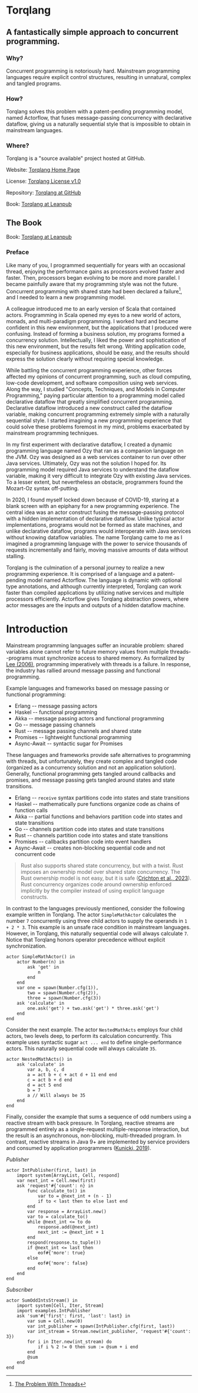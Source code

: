 # Torqlang

## A fantastically simple approach to concurrent programming.

### Why?

Concurrent programming is notoriously hard. Mainstream programming languages require explicit control structures, resulting in unnatural, complex and tangled programs.

### How?

Torqlang solves this problem with a patent-pending programming model, named Actorflow, that fuses message-passing concurrency with declarative dataflow, giving us a naturally sequential style that is impossible to obtain in mainstream languages.

### Where?

Torqlang is a "source available" project hosted at GitHub.

Website: [Torqlang Home Page](http://torqlang.github.io)

License: [Torqlang License v1.0](http://torqlang.github.io/licensing/torqlang-license-v1_0)

Repository: [Torqlang at GitHub](https://github.com/torqlang)

Book: [Torqlang at Leanpub](https://leanpub.com/torqlang)
## The Book

Book: [Torqlang at Leanpub](https://leanpub.com/torqlang)

### Preface

Like many of you, I programmed sequentially for years with an occasional thread, enjoying the performance gains as processors evolved faster and faster. Then, processors began evolving to be more and more parallel. I became painfully aware that my programming style was not the future. Concurrent programming with shared state had been declared a failure[^threads_failure], and I needed to learn a new programming model.

[^threads_failure]: [The Problem With Threads](<https://www2.eecs.berkeley.edu/Pubs/TechRpts/2006/EECS-2006-1.html>)

A colleague introduced me to an early version of Scala that contained actors. Programming in Scala opened my eyes to a new world of actors, monads, and multi-paradigm programming. I worked hard and became confident in this new environment, but the applications that I produced were confusing. Instead of forming a business solution, my programs formed a concurrency solution. Intellectually, I liked the power and sophistication of this new environment, but the results felt wrong. Writing application code, especially for business applications, should be easy, and the results should express the solution clearly without requiring special knowledge.

While battling the concurrent programming experience, other forces affected my opinions of concurrent programming, such as cloud computing, low-code development, and software composition using web services. Along the way, I studied "Concepts, Techniques, and Models in Computer Programming," paying particular attention to a programming model called declarative dataflow that greatly simplified concurrent programming. Declarative dataflow introduced a new construct called the dataflow variable, making concurrent programming extremely simple with a naturally sequential style. I started imagining a new programming experience that could solve these problems foremost in my mind, problems exacerbated by mainstream programming techniques.

In my first experiment with declarative dataflow, I created a dynamic programming language named Ozy that ran as a companion language on the JVM. Ozy was designed as a web services container to run over other Java services. Ultimately, Ozy was not the solution I hoped for. Its programming model required Java services to understand the dataflow variable, making it very difficult to integrate Ozy with existing Java services. To a lesser extent, but nevertheless an obstacle, programmers found the Mozart-Oz syntax off-putting.

In 2020, I found myself locked down because of COVID-19, staring at a blank screen with an epiphany for a new programming experience. The central idea was an actor construct fusing the message-passing protocol with a hidden implementation of declarative dataflow. Unlike typical actor implementations, programs would not be formed as state machines, and unlike declarative dataflow, programs would interoperate with Java services without knowing dataflow variables. The name Torqlang came to me as I imagined a programming language with the power to service thousands of requests incrementally and fairly, moving massive amounts of data without stalling.

Torqlang is the culmination of a personal journey to realize a new programming experience. It is comprised of a language and a patent-pending model named Actorflow. The language is dynamic with optional type annotations, and although currently interpreted, Torqlang can work faster than compiled applications by utilizing native services and multiple processors efficiently. Actorflow gives Torqlang abstraction powers, where actor messages are the inputs and outputs of a hidden dataflow machine.

# Introduction

Mainstream programming languages suffer an incurable problem: shared variables alone cannot refer to future memory values from multiple threads--programs must synchronize access to shared memory. As formalized by [Lee (2006)](#lee-e-a-2006), programming imperatively with threads is a failure. In response, the industry has rallied around message passing and functional programming.

Example languages and frameworks based on message passing or functional programming:

* Erlang -- message passing actors
* Haskel -- functional programming
* Akka -- message passing actors and functional programming
* Go -- message passing channels
* Rust -- message passing channels and shared state
* Promises -- lightweight functional programming
* Async-Await -- syntactic sugar for Promises

These languages and frameworks provide safe alternatives to programming with threads, but unfortunately, they create complex and tangled code (organized as a concurrency solution and not an application solution). Generally, functional programming gets tangled around callbacks and promises, and message passing gets tangled around states and state transitions.

* Erlang -- `receive` syntax partitions code into states and state transitions
* Haskel -- mathematically pure functions organize code as chains of function calls
* Akka -- partial functions and behaviors partition code into states and state transitions
* Go -- channels partition code into states and state transitions
* Rust -- channels partition code into states and state transitions
* Promises -- callbacks partition code into event handlers
* Async-Await -- creates non-blocking sequential code and not concurrent code

> Rust also supports shared state concurrency, but with a twist. Rust imposes an ownership model over shared state concurrency. The Rust ownership model is not easy, but it is safe ([Crichton et al., 2023](#crichton-w-gray-g-krishnamurthi-s-2023)). Rust concurrency organizes code around ownership enforced implicitly by the compiler instead of using explicit language constructs.

In contrast to the languages previously mentioned, consider the following example written in Torqlang. The actor `SimpleMathActor` calculates the number `7` concurrently using three child actors to supply the operands in `1 + 2 * 3`. This example is an unsafe race condition in mainstream languages. However, in Torqlang, this naturally sequential code will always calculate `7`. Notice that Torqlang honors operator precedence without explicit synchronization.

~~~
actor SimpleMathActor() in
    actor Number(n) in
        ask 'get' in
            n
        end
    end
    var one = spawn(Number.cfg(1)),
        two = spawn(Number.cfg(2)),
        three = spawn(Number.cfg(3))
    ask 'calculate' in
        one.ask('get') + two.ask('get') * three.ask('get')
    end
end
~~~

Consider the next example. The actor `NestedMathActs` employs four child actors, two levels deep, to perform its calculation concurrently. This example uses syntactic sugar `act ... end` to define single-performance actors. This naturally sequential code will always calculate `35`.

~~~
actor NestedMathActs() in
    ask 'calculate' in
        var a, b, c, d
        a = act b + c + act d + 11 end end
        c = act b + d end
        d = act 5 end
        b = 7
        a // Will always be 35
    end
end
~~~

Finally, consider the example that sums a sequence of odd numbers using a reactive stream with back pressure. In Torqlang, reactive streams are programmed entirely as a single-request multiple-response interaction, but the result is an asynchronous, non-blocking, multi-threaded program. In contrast, reactive streams in Java 9+ are implemented by service providers and consumed by application programmers ([Kunicki, 2019](#kunicki_jacek_2019)).

*Publisher*

~~~
actor IntPublisher(first, last) in
    import system[ArrayList, Cell, respond]
    var next_int = Cell.new(first)
    ask 'request'#{'count': n} in
        func calculate_to() in
            var to = @next_int + (n - 1)
            if to < last then to else last end
        end
        var response = ArrayList.new()
        var to = calculate_to()
        while @next_int <= to do
            response.add(@next_int)
            next_int := @next_int + 1
        end
        respond(response.to_tuple())
        if @next_int <= last then
            eof#{'more': true}
        else
            eof#{'more': false}
        end
    end
end
~~~

*Subscriber*

~~~
actor SumOddIntsStream() in
    import system[Cell, Iter, Stream]
    import examples.IntPublisher
    ask 'sum'#{'first': first, 'last': last} in
        var sum = Cell.new(0)
        var int_publisher = spawn(IntPublisher.cfg(first, last))
        var int_stream = Stream.new(int_publisher, 'request'#{'count': 3})
        for i in Iter.new(int_stream) do
            if i % 2 != 0 then sum := @sum + i end
        end
        @sum
    end
end
~~~
